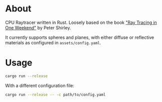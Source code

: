 # About

CPU Raytracer written in Rust. Loosely based on the book ["Ray Tracing in One Weekend"](https://raytracing.github.io/) by Peter Shirley.

It currently supports spheres and planes, with either diffuse or reflective materials as configured in `assets/config.yaml`.

# Usage
```bash
cargo run --release
```

With a different configuration file:
```bash
cargo run --release -- -c path/to/config.yaml
```
